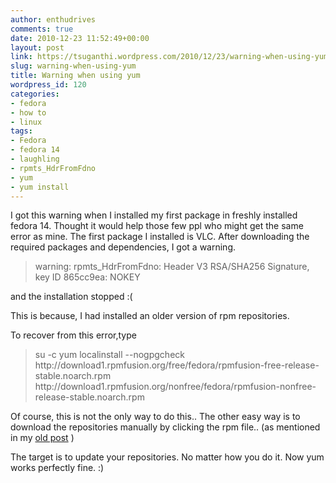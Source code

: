 ```yaml
---
author: enthudrives
comments: true
date: 2010-12-23 11:52:49+00:00
layout: post
link: https://tsuganthi.wordpress.com/2010/12/23/warning-when-using-yum/
slug: warning-when-using-yum
title: Warning when using yum
wordpress_id: 120
categories:
- fedora
- how to
- linux
tags:
- Fedora
- fedora 14
- laughling
- rpmts_HdrFromFdno
- yum
- yum install
---
```


I got this warning when I installed my first package in freshly installed fedora 14. Thought it would help those few ppl who might get the same error as mine.
The first package I installed is VLC. After downloading the required packages and dependencies, I got a warning.


<blockquote>warning: rpmts_HdrFromFdno: Header V3 RSA/SHA256 Signature, key ID 865cc9ea: NOKEY</blockquote>


and the installation stopped :(

This is because, I had installed an older version of rpm repositories.

To recover from this error,type


<blockquote>su -c
yum localinstall --nogpgcheck http://download1.rpmfusion.org/free/fedora/rpmfusion-free-release-stable.noarch.rpm http://download1.rpmfusion.org/nonfree/fedora/rpmfusion-nonfree-release-stable.noarch.rpm</blockquote>



Of course, this is not the only way to do this.. The other easy way is to download the repositories manually by clicking the rpm file.. (as mentioned in my [old post](http://tsuganthi.wordpress.com/2009/11/12/fedora-for-beginners/) )

The target is to update your repositories. No matter how you do it. Now yum works perfectly fine. :)
